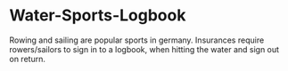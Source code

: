 # Water-Sports-Logbook
Rowing and sailing are popular sports in germany. Insurances require rowers/sailors to sign in to a logbook, when hitting the water and sign out on return.

